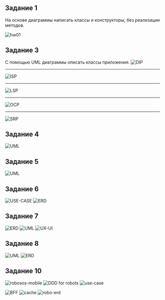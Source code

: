 ## Задание 1
На основе диаграммы написать классы и конструкторы, без реализации методов.

![hw01](hw01/hw01.png)

## Задание 3
С помощью UML диаграммы описать классы приложения.
![DIP](hw03/DIP/DIP.png)
___
![ISP](hw03/ISP/ISP.png)
___
![LSP](hw03/LSP/LSP.png)
___
![OCP](hw03/OCP/OCP.png)
___
![SRP](hw03/SRP/SRP.png)
## Задание 4
![UML](hw04/UML.png)

## Задание 5
![UML](hw05/UML.png)

## Задание 6
![USE-CASE](hw06/USE-CASE.png)
![ERD](hw06/ERD.png)

## Задание 7
![ERD](hw07/ERD.jpg)
![UML](hw07/UML.png)
![UX-UI](hw07/UX-UI.png)

## Задание 8
![UML](hw08/UML.png)
![ERD](hw08/ERD.png)


## Задание 10
![robosos-mobile](hw10/a/robosos-mobile.PNG)
![DDD for robots](hw10/b/DDD-for-robots.PNG)
![use-case](hw10/c/use-case.PNG)

[//]: # (![swagger]&#40;hw10/d/swagger.PNG&#41;)
[//]: # (![swagger2]&#40;hw10/d/swagger2.PNG&#41;)

![BFF](hw10/e/BFF.PNG)
![cache](hw10/f/cache.PNG)
![robo-erd](hw10/g/robo-erd.PNG)